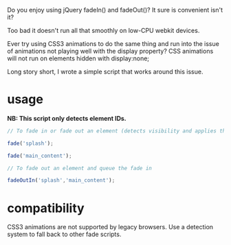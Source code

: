 Do you enjoy using jQuery fadeIn() and fadeOut()? It sure is convenient isn't it?

Too bad it doesn't run all that smoothly on low-CPU webkit devices.



Ever try using CSS3 animations to do the same thing and run into the issue of animations not playing well with the display property? CSS animations will not run on elements hidden with display:none;


Long story short, I wrote a simple script that works around this issue.

usage
=====

**NB: This script only detects element IDs.**


```javascript
// To fade in or fade out an element (detects visibility and applies the proper transition)

fade('splash');

fade('main_content');
```

```javascript
// To fade out an element and queue the fade in

fadeOutIn('splash','main_content');
```

compatibility
====
CSS3 animations are not supported by legacy browsers. Use a detection system to fall back to other fade scripts.
